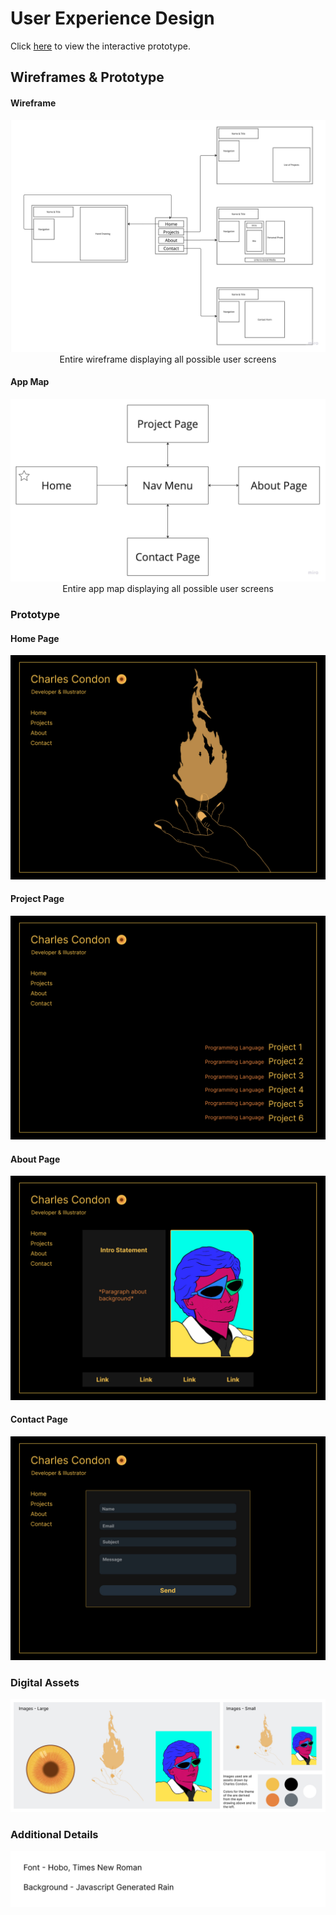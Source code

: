 # User Experience Design

Click [here](https://www.figma.com/proto/LvgwfJFCCY546S3l1uhxEs/Portfolio?node-id=1-2&scaling=min-zoom&page-id=0%3A1&starting-point-node-id=1%3A2) to view the interactive prototype.

## Wireframes & Prototype

#### Wireframe
<p align="center">
     <img src="images/wireframe.jpg">
     <br>Entire wireframe displaying all possible user screens
</p>

#### App Map
<p align="center">
     <img src="images/appMap.jpg">
     <br>Entire app map displaying all possible user screens
</p>

### Prototype

#### Home Page
<p align="center">
  <img src="images/home.jpg">
  <br>
</p>

#### Project Page
<p align="center">
  <img src="images/projects.jpg">
  <br>
</p>

#### About Page
<p align="center">
  <img src="images/about.jpg">
  <br>
</p>

#### Contact Page
<p align="center">
  <img src="images/contact.jpg">
  <br>
</p>

### Digital Assets
<p align="center">
  <img src="images/digitalAssets.jpg">
  <br>
</p>

### Additional Details
<p align="center">
  <img src="images/additionalDetails.jpg">
  <br>
</p>